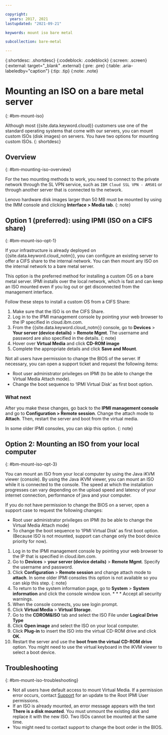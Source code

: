 ```yaml
---

copyright:
  years: 2017, 2021
lastupdated: "2021-09-21"

keywords: mount iso bare metal

subcollection: bare-metal

---
```


{:shortdesc: .shortdesc}
{:codeblock: .codeblock}
{:screen: .screen}
{:external: target="_blank" .external}
{:pre: .pre}
{:table: .aria-labeledby="caption"}
{:tip: .tip}
{:note: .note}


# Mounting an ISO on a bare metal server
{: #bm-mount-iso}

Although most {{site.data.keyword.cloud}} customers use one of the standard operating systems that come with our servers, you can mount custom ISOs (disk images) on servers. You have two options for mounting custom ISOs.
{: shortdesc}

## Overview
{: #bm-mounting-iso-overview}

For the two mounting methods to work, you need to connect to the private network through the SL VPN service, such as `IBM Cloud SSL VPN - AMS01` or through another server that is connected to the network.

Lenovo hardware disk images larger than 50 MB must be mounted by using the IMM console and clicking **Interface > Media tab**.
{: note}

## Option 1 (preferred): using IPMI (ISO on a CIFS share)
{: #bm-mount-iso-opt-1}

If your infrastructure is already deployed on {{site.data.keyword.cloud_notm}}, you can configure an existing server to offer a CIFS share to the internal network. You can then mount any ISO on the internal network to a bare metal server.

This option is the preferred method for installing a custom OS on a bare metal server. IPMI installs over the local network, which is fast and can keep an ISO mounted even if you log out or get disconnected from the management interface.

Follow these steps to install a custom OS from a CIFS Share:

1. Make sure that the ISO is on the CIFS Share.
2. Log in to the IPMI management console by pointing your web browser to the IP specified in cloud.ibm.com. 
3. From the {{site.data.keyword.cloud_notm}} console, go to **Devices** > **Your server (device details)** > **Remote Mgmt**. 
   The username and password are also specified in the details.
   {: note}
4. Hover over **Virtual Media** and click **CD-ROM image**
5. Complete the appropriate details and click **Save and Mount**.

Not all users have permission to change the BIOS of the server. If necessary, you can open a support ticket and request the following items:

* Root user administrator privileges on IPMI (to be able to change the Virtual Media Attach mode).
* Change the boot sequence to ‘IPMI Virtual Disk’ as first boot option.
  
### What next

After you make these changes, go back to the **IPMI management console** and go to **Configuration > Remote session**. Change the attach mode to **Attach**. Then, restart the server and boot from the virtual media.

In some older IPMI consoles, you can skip this option. 
{: note}

## Option 2: Mounting an ISO from your local computer
{: #bm-mount-iso-opt-3}

You can mount an ISO from your local computer by using the Java iKVM viewer (console). By using the Java iKVM viewer, you can mount an ISO while it is connected to the console. The speed at which the installation progresses can vary depending on the upload speed and latency of your internet connection, performance of java and your computer.

If you do not have permission to change the BIOS on a server, open a support case to request the following changes:

* Root user administrator privileges on IPMI (to be able to change the Virtual Media Attach mode)
* To change the boot sequence to ‘IPMI Virtual Disk’ as first boot option. (Because ISO is not mounted, support can change only the boot device priority for now).

1. Log in to the IPMI management console by pointing your web browser to the IP that is specified in cloud.ibm.com.
2. Go to **Devices** > **your server (device details)** > **Remote Mgmt**. Specify the username and password.
3. Click **Configuration** > **Remote session** and change attach mode to **attach**. 
   In some older IPMI consoles this option is not available so you can skip this step.
   {: note}
4. To return to the system information page, go to **System** > **System information** and click the console window icon. * *  * Accept all security warnings.
5. When the console connects, you see login prompt.
6. Click **Virtual Media** > **Virtual Storage**.
7. Go to the **CDROM&ISO** tab and select the ISO File under **Logical Drive Type**
8. Click **Open image** and select the ISO on your local computer.
9. Click **Plug-in** to insert the ISO into the virtual CD-ROM drive and click **OK**.
10. Restart the server and use the **boot from the virtual CD-ROM drive** option. You might need to use the virtual keyboard in the iKVM viewer to select a boot device.

## Troubleshooting
{: #bm-mount-iso-troubleshooting}

* Not all users have default access to mount Virtual Media. If a permission error occurs, contact [Support](/docs/bare-metal?topic=bare-metal-gettinghelp) for an update to the Root IPMI User permissions.
* If an ISO is already mounted, an error message appears with the text **There is a disk mounted**. You must unmount the existing disk and replace it with the new ISO. Two ISOs cannot be mounted at the same time.
* You might need to contact support to change the boot order in the BIOS.
